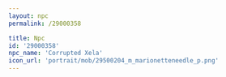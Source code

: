 ```yaml
---
layout: npc
permalink: /29000358

title: Npc
id: '29000358'
npc_name: 'Corrupted Xela'
icon_url: 'portrait/mob/29500204_m_marionetteneedle_p.png'
---
```

